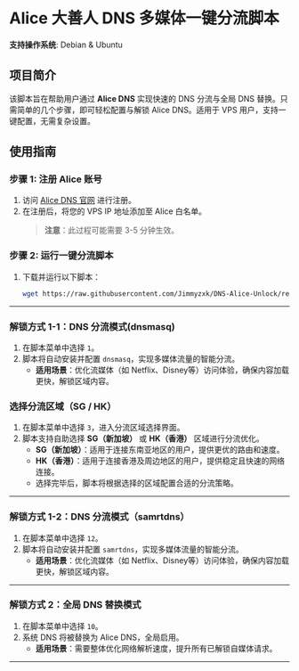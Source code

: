 # Alice 大善人 DNS 多媒体一键分流脚本

**支持操作系统**: Debian & Ubuntu

## 项目简介

该脚本旨在帮助用户通过 **Alice DNS** 实现快速的 DNS 分流与全局 DNS 替换。只需简单的几个步骤，即可轻松配置与解锁 Alice DNS。适用于 VPS 用户，支持一键配置，无需复杂设置。

## 使用指南

### 步骤 1: 注册 Alice 账号
1. 访问 [Alice DNS 官网](https://app.alice.ws) 进行注册。
2. 在注册后，将您的 VPS IP 地址添加至 Alice 白名单。
   > **注意**：此过程可能需要 3-5 分钟生效。

### 步骤 2: 运行一键分流脚本
1. 下载并运行以下脚本：
   ```bash
   wget https://raw.githubusercontent.com/Jimmyzxk/DNS-Alice-Unlock/refs/heads/main/dns-unlock.sh && bash dns-unlock.sh


---

### 解锁方式 1-1：DNS 分流模式(dnsmasq)
1. 在脚本菜单中选择 `1`。
2. 脚本将自动安装并配置 `dnsmasq`，实现多媒体流量的智能分流。
   - **适用场景**：优化流媒体（如 Netflix、Disney等）访问体验，确保内容加载更快，解锁区域内容。
  
### 选择分流区域（SG / HK）
1. 在脚本菜单中选择 `3`，进入分流区域选择界面。
2. 脚本支持自助选择 **SG（新加坡）** 或 **HK（香港）** 区域进行分流优化。
   - **SG（新加坡）**：适用于连接东南亚地区的用户，提供更优的路由和速度。
   - **HK（香港）**：适用于连接香港及周边地区的用户，提供稳定且快速的网络连接。
   - 选择完毕后，脚本将根据选择的区域配置合适的分流策略。

---

### 解锁方式 1-2：DNS 分流模式（samrtdns）
1. 在脚本菜单中选择 `12`。
2. 脚本将自动安装并配置 `samrtdns`，实现多媒体流量的智能分流。
   - **适用场景**：优化流媒体（如 Netflix、Disney等）访问体验，确保内容加载更快，解锁区域内容。

---

### 解锁方式 2：全局 DNS 替换模式
1. 在脚本菜单中选择 `10`。
2. 系统 DNS 将被替换为 Alice DNS，全局启用。
   - **适用场景**：需要整体优化网络解析速度，提升所有已解锁自媒体请求。

---


